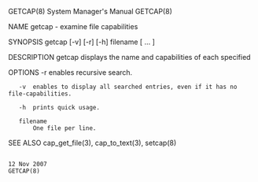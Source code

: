 GETCAP(8)                                                                        System Manager's Manual                                                                        GETCAP(8)

NAME
       getcap - examine file capabilities

SYNOPSIS
       getcap [-v] [-r] [-h] filename [ ... ]

DESCRIPTION
       getcap displays the name and capabilities of each specified

OPTIONS
       -r  enables recursive search.

       -v  enables to display all searched entries, even if it has no file-capabilities.

       -h  prints quick usage.

       filename
           One file per line.

SEE ALSO
       cap_get_file(3), cap_to_text(3), setcap(8)

                                                                                       12 Nov 2007                                                                              GETCAP(8)
